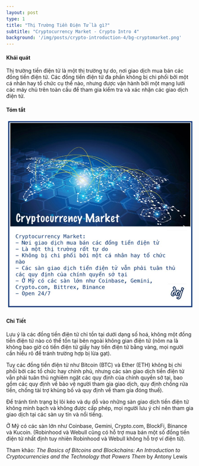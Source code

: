 ```yaml
---
layout: post
type: 1
title: "Thị Trường Tiền Điện Tử là gì?"
subtitle: "Cryptocurrency Market - Crypto Intro 4"
background: '/img/posts/crypto-introduction-4/bg-cryptomarket.png'
---
```


#### Khái quát

Thị trường tiền điện tử là một thị trường tự do, nơi giao dịch mua bán các đồng tiền điện tử. Các đồng tiền điện tử đa phần không bị chi phối bởi một cá nhân hay tổ chức cụ thể nào, nhưng được vận hành bởi một mạng lưới các máy chủ trên toàn cầu để tham gia kiểm tra và xác nhận các giao dịch điện tử.

#### Tóm tắt
![crypto-introduction-4](/img/posts/crypto-introduction-4/sm-crytomarket.png)

#### Chi Tiết

Lưu ý là các đồng tiền điện tử chỉ tồn tại dưới dạng số hoá, không một đồng tiền điện tử nào có thể tồn tại bên ngoài không gian điện tử (nôm na là không bao giờ có tiền điện tử giấy hay tiền điện tử bằng vàng, mọi người cần hiểu rõ để tránh trường hợp bị lừa gạt).

Tuy các đồng tiền điện tử như Bitcoin (BTC) và Ether (ETH) không bị chi phối bởi các tổ chức hay chính phủ, nhưng các sàn giao dịch tiền điện tử vẫn phải tuân thủ nghiêm ngặt các quy định của chính quyền sở tại, bao gồm các quy định về bảo vệ người tham gia giao dịch, quy định chống rửa tiền, chống tài trợ khủng bố và quy định về tham gia đóng thuế).

Để tránh tình trạng bị lôi kéo và dụ dỗ vào những sàn giao dịch tiền điện tử không minh bạch và không được cấp phép, mọi người lưu ý chỉ nên tham gia giao dịch tại các sàn uy tín và nổi tiếng.

Ở Mỹ có các sàn lớn như Coinbase, Gemini, Crypto.com, BlockFi, Binance và Kucoin. (Robinhood và Webull cũng có hỗ trợ mua bán một số đồng tiền điện tử nhất định tuy nhiên Robinhood và Webull không hỗ trợ ví điện tử).

Tham khảo:  *The Basics of Bitcoins and Blockchains: An Introduction to Cryptocurrencies and the Technology that Powers Them* by Antony Lewis